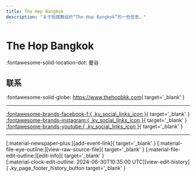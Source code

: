 ```yaml
---
title: The Hop Bangkok
description: "关于摇摆舞组织“The Hop Bangkok”的一些信息。"
---
```


# The Hop Bangkok

:fontawesome-solid-location-dot: 曼谷  


## 联系

:fontawesome-solid-globe: <https://www.thehopbkk.com>{ target='_blank' }  

---

 [:fontawesome-brands-facebook-f:{ .ky_social_links_icon }](https://www.facebook.com/thehopbangkok){ target='_blank' } [:fontawesome-brands-instagram:{ .ky_social_links_icon }](https://instagram.com/thehopbangkok){ target='_blank' } [:fontawesome-brands-youtube:{ .ky_social_links_icon }](https://youtube.com/TheHopBangkok){ target='_blank' }

---

<div class="ky_page_footer" markdown>
<div class="ky_page_footer_trailing" markdown="span">
[:material-newspaper-plus:][add-event-link]{ target='_blank' }
[:material-file-eye-outline:][view-raw-source-file]{ target='_blank' }
[:material-file-edit-outline:][edit-info]{ target='_blank' }
</div>
<div class="ky_page_footer_leading" markdown="span">
[:material-clock-edit-outline: 2024-06-30T10:35:00 UTC][view-edit-history]{ .ky_page_footer_history_button target='_blank' }
</div>
</div>

[add-event-link]: https://github.com/swingdance/events/issues/new?assignees=&labels=add+event&projects=&template=02-add_entity.yml&title=%5Bth_TH%5D%20%3CName%3E&region=th_TH&province=Bangkok&city=Bangkok&org_id=the-hop-bangkok "添加活动"
[view-raw-source-file]: https://github.com/swingdance/orgs/blob/main/th_TH/the-hop-bangkok.json "查看原始源文件"
[edit-info]: https://github.com/swingdance/orgs/issues/new?assignees=&labels=update+org&projects=&template=03-update_entity.yml&title=%5Bth_TH%5D%20The%20Hop%20Bangkok&region=th_TH&id=the-hop-bangkok&name=The%20Hop%20Bangkok "编辑信息"

[view-edit-history]: https://github.com/swingdance/orgs/commits/main/th_TH/the-hop-bangkok.json "查看编辑历史"
